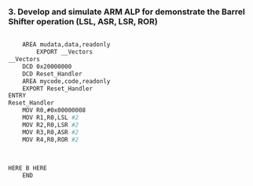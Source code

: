 ### 3. Develop and simulate ARM ALP for demonstrate the Barrel Shifter operation (LSL, ASR, LSR, ROR)


```bash

	AREA mudata,data,readonly
		EXPORT __Vectors
__Vectors
	DCD 0x20000000
	DCD Reset_Handler
	AREA mycode,code,readonly
	EXPORT Reset_Handler
ENTRY
Reset_Handler
	MOV R0,#0x00000008
	MOV R1,R0,LSL #2
	MOV R2,R0,LSR #2
	MOV R3,R0,ASR #2
	MOV R4,R0,ROR #2

	
	
HERE B HERE
	END
```
